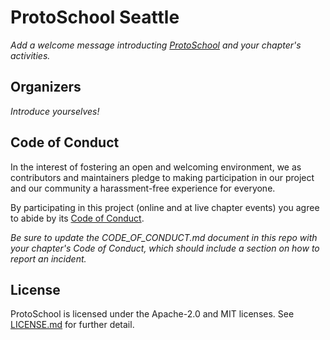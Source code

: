 # ProtoSchool Seattle

_Add a welcome message introducting [ProtoSchool](https://proto.school) and your chapter's activities._

## Organizers

_Introduce yourselves!_

## Code of Conduct

In the interest of fostering an open and welcoming environment, we as
contributors and maintainers pledge to making participation in our project and
our community a harassment-free experience for everyone.

By participating in this project (online and at live chapter events) you agree to abide by its [Code of Conduct](./CODE_OF_CONDUCT.md).

_Be sure to update the CODE_OF_CONDUCT.md document in this repo with your chapter's Code of Conduct, which should include a section on how to report an incident._

## License

ProtoSchool is licensed under the Apache-2.0 and MIT licenses. See [LICENSE.md](https://github.com/protoschool/seattle/blob/master/LICENSE.md) for further detail.
